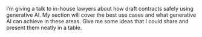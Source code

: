 I’m giving a talk to in-house lawyers about how draft contracts safely using generative AI. My section will cover the best use cases and what generative AI can achieve in these areas. Give me some ideas that I could share and present them neatly in a table.